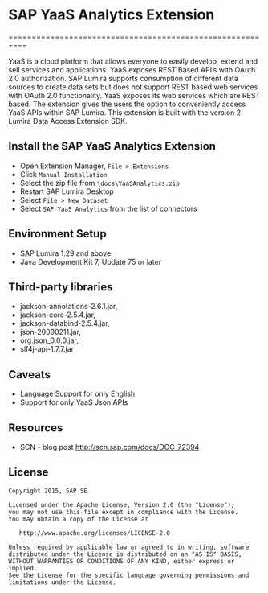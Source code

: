 # SAP YaaS Analytics Extension
==========================================================

YaaS is a cloud platform that allows everyone to easily develop, extend and sell services and applications. YaaS exposes REST Based API’s with OAuth 2.0 authorization.
SAP Lumira supports consumption of different data sources to create data sets but does not support REST based web services with OAuth 2.0 functionality. YaaS exposes  its web services which are REST based. The extension gives the users the option to conveniently access YaaS APIs within SAP Lumira. This extension is built with the version 2 Lumira Data Access Extension SDK.  


Install the SAP YaaS Analytics Extension
-----------------
* Open Extension Manager, `File > Extensions`
* Click `Manual Installation`
* Select the zip file from `\docs\YaaSAnalytics.zip`
* Restart SAP Lumira Desktop
* Select `File > New Dataset`
* Select `SAP YaaS Analytics` from the list of connectors


Environment Setup
-----------------
 + SAP Lumira 1.29 and above
 + Java Development Kit 7, Update 75 or later


Third-party libraries
-------------------
* jackson-annotations-2.6.1.jar,
* jackson-core-2.5.4.jar,
* jackson-databind-2.5.4.jar,
* json-20090211.jar,
* org.json_0.0.0.jar,
* slf4j-api-1.7.7.jar

Caveats
-------------------
* Language Support for only English
* Support for only YaaS Json APIs

Resources
-------------------
* SCN - blog post http://scn.sap.com/docs/DOC-72394

License
---------

    Copyright 2015, SAP SE

    Licensed under the Apache License, Version 2.0 (the "License");
    you may not use this file except in compliance with the License.
    You may obtain a copy of the License at

       http://www.apache.org/licenses/LICENSE-2.0

    Unless required by applicable law or agreed to in writing, software
    distributed under the License is distributed on an "AS IS" BASIS,
    WITHOUT WARRANTIES OR CONDITIONS OF ANY KIND, either express or implied.
    See the License for the specific language governing permissions and
    limitations under the License.

